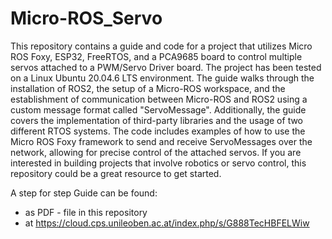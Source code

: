 # Micro-ROS_Servo

This repository contains a guide and code for a project that utilizes Micro ROS Foxy, ESP32, FreeRTOS, and a PCA9685 board to control multiple servos attached to a PWM/Servo Driver board. The project has been tested on a Linux Ubuntu 20.04.6 LTS environment. The guide walks through the installation of ROS2, the setup of a Micro-ROS workspace, and the establishment of communication between Micro-ROS and ROS2 using a custom message format called "ServoMessage". Additionally, the guide covers the implementation of third-party libraries and the usage of two different RTOS systems. The code includes examples of how to use the Micro ROS Foxy framework to send and receive ServoMessages over the network, allowing for precise control of the attached servos. If you are interested in building projects that involve robotics or servo control, this repository could be a great resource to get started.

A step for step Guide can be found: 
- as PDF - file in this repository 
- at https://cloud.cps.unileoben.ac.at/index.php/s/G888TecHBFELWiw


